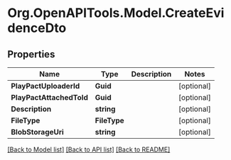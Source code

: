 # Org.OpenAPITools.Model.CreateEvidenceDto

## Properties

Name | Type | Description | Notes
------------ | ------------- | ------------- | -------------
**PlayPactUploaderId** | **Guid** |  | [optional] 
**PlayPactAttachedToId** | **Guid** |  | [optional] 
**Description** | **string** |  | [optional] 
**FileType** | **FileType** |  | [optional] 
**BlobStorageUri** | **string** |  | [optional] 

[[Back to Model list]](../README.md#documentation-for-models) [[Back to API list]](../README.md#documentation-for-api-endpoints) [[Back to README]](../README.md)

